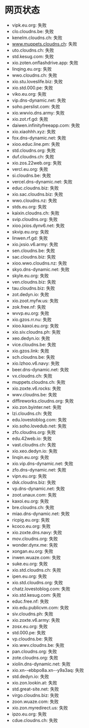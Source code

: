 # 网页状态
- vipk.eu.org: 失败
- clo.cloudns.be: 失败
- kenelm.cloudns.ch: 失败
- www.muppets.cloudns.ch: 失败
- uto.cloudns.ch: 失败
- std.kesug.com: 失败
- xio.zoten.onflashdrive.app: 失败
- linqing.eu.org: 失败
- wwo.cloudns.ch: 失败
- xio.stu.loveslife.biz: 失败
- xio.std.000.pe: 失败
- viko.eu.org: 失败
- vip.dns-dynamic.net: 失败
- soho.perslist.com: 失败
- xio.wwvio.dns.army: 失败
- xio.zot.rf.gd: 失败
- daiwen.infinityfreeapp.com: 失败
- xio.xiaohhh.xyz: 失败
- fox.dns-dynamic.net: 失败
- xioo.educ.line.pm: 失败
- std.cloudns.org: 失败
- duf.cloudns.ch: 失败
- xio.zos.22web.org: 失败
- vercl.eu.org: 失败
- si.cloudns.be: 失败
- vercel.dns-dynamic.net: 失败
- educ.cloudns.biz: 失败
- xio.sac.cloudns.biz: 失败
- wwo.cloudns.nz: 失败
- stds.eu.org: 失败
- kaixin.cloudns.ch: 失败
- svip.cloudns.org: 失败
- xioo.jxios.dynv6.net: 失败
- skvip.eu.org: 失败
- linwen.rf.gd: 失败
- xio.jxsio.v6.army: 失败
- sen.cloudns.be: 失败
- sac.cloudns.biz: 失败
- xioo.wwo.cloudns.nz: 失败
- skyo.dns-dynamic.net: 失败
- skyle.eu.org: 失败
- ven.cloudns.biz: 失败
- tau.cloudns.biz: 失败
- zot.dedyn.io: 失败
- xio.zoot.myfw.us: 失败
- zok.free.nf: 失败
- wvvp.eu.org: 失败
- xio.gzos.rr.nu: 失败
- xioo.kaxoi.eu.org: 失败
- xio.siv.cloudns.ph: 失败
- xeo.dedyn.io: 失败
- vice.cloudns.be: 失败
- xio.gzos.link: 失败
- sch.cloudns.be: 失败
- xio.lzhoo.v6.navy: 失败
- beer.dns-dynamic.net: 失败
- vx.cloudns.ch: 失败
- muppets.cloudns.ch: 失败
- xio.zoxte.v6.rocks: 失败
- wwv.cloudns.be: 失败
- diffireworks.cloudns.org: 失败
- xio.zon.byinter.net: 失败
- lzi.cloudns.ch: 失败
- edu.lovestoblog.com: 失败
- xio.soho.lovedub.net: 失败
- zfo.cloudns.org: 失败
- edu.42web.io: 失败
- vast.cloudns.ch: 失败
- xio.xeo.dedyn.io: 失败
- linqin.eu.org: 失败
- xio.vip.dns-dynamic.net: 失败
- zfo.dns-dynamic.net: 失败
- vipn.eu.org: 失败
- dsk.cloudns.biz: 失败
- vp.dns-dynamic.net: 失败
- zoot.unaux.com: 失败
- kaxoi.eu.org: 失败
- bre.cloudns.ch: 失败
- miao.dns-dynamic.net: 失败
- ricpig.eu.org: 失败
- kcoco.eu.org: 失败
- xio.zoxte.dns.navy: 失败
- mov.cloudns.org: 失败
- wonder.dynx.me: 失败
- xongan.eu.org: 失败
- inwen.wuaze.com: 失败
- suke.eu.org: 失败
- xio.std.cloudns.ch: 失败
- ipen.eu.org: 失败
- xio.std.cloudns.org: 失败
- chatz.lovestoblog.com: 失败
- xio.std.kesug.com: 失败
- educ.free.nf: 失败
- xio.edu.publicvm.com: 失败
- siv.cloudns.ph: 失败
- xio.zoxte.v6.army: 失败
- zosx.eu.org: 失败
- std.000.pe: 失败
- vp.cloudns.be: 失败
- xio.wwv.cloudns.be: 失败
- pan.cloudns.org: 失败
- zote.cloudns.org: 失败
- xiolin.dns-dynamic.net: 失败
- xio.xn--ebbpo8a.xn--y9a3aq: 失败
- std.dedyn.io: 失败
- xio.zon.lookin.at: 失败
- std.great-site.net: 失败
- virgo.cloudns.biz: 失败
- zoon.wuaze.com: 失败
- xio.zon.myredirect.us: 失败
- ipzo.eu.org: 失败
- cdue.cloudns.ch: 失败
